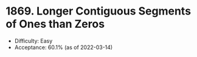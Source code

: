 # 1869. Longer Contiguous Segments of Ones than Zeros
- Difficulty: Easy
- Acceptance: 60.1% (as of 2022-03-14)
